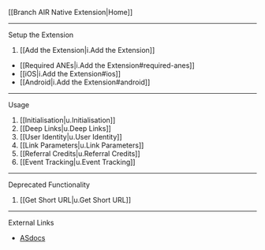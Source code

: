 [[Branch AIR Native Extension|Home]]

---

Setup the Extension

1. [[Add the Extension|i.Add the Extension]]
  - [[Required ANEs|i.Add the Extension#required-anes]]
  - [[iOS|i.Add the Extension#ios]]
  - [[Android|i.Add the Extension#android]]


--- 

Usage

1. [[Initialisation|u.Initialisation]]
2. [[Deep Links|u.Deep Links]]
3. [[User Identity|u.User Identity]]
4. [[Link Parameters|u.Link Parameters]]
5. [[Referral Credits|u.Referral Credits]]
6. [[Event Tracking|u.Event Tracking]]


--- 

Deprecated Functionality

1. [[Get Short URL|u.Get Short URL]]


---

External Links

- [ASdocs](https://distriqt.github.io/ANE-BranchIO/asdocs/)
